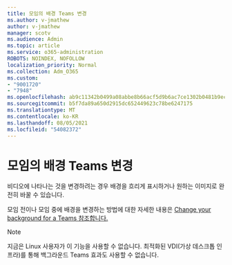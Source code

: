 ```yaml
---
title: 모임의 배경 Teams 변경
ms.author: v-jmathew
author: v-jmathew
manager: scotv
ms.audience: Admin
ms.topic: article
ms.service: o365-administration
ROBOTS: NOINDEX, NOFOLLOW
localization_priority: Normal
ms.collection: Adm_O365
ms.custom:
- "9001720"
- "7948"
ms.openlocfilehash: ab9c11342b0499a08abbe8b66acf5d9b6ac7ce1302b0481b9ece4f440d4c9886
ms.sourcegitcommit: b5f7da89a650d2915dc652449623c78be6247175
ms.translationtype: MT
ms.contentlocale: ko-KR
ms.lasthandoff: 08/05/2021
ms.locfileid: "54082372"
---
```

# <a name="change-your-background-for-a-teams-meeting"></a>모임의 배경 Teams 변경

비디오에 나타나는 것을 변경하려는 경우 배경을 흐리게 표시하거나 원하는 이미지로 완전히 바꿀 수 있습니다.

모임 전이나 모임 중에 배경을 변경하는 방법에 대한 자세한 내용은 [Change your background for a Teams 참조합니다.](https://support.microsoft.com/office/change-your-background-for-a-teams-meeting-f77a2381-443a-499d-825e-509a140f4780)

> [!NOTE]
> 지금은 Linux 사용자가 이 기능을 사용할 수 없습니다. 최적화된 VDI(가상 데스크톱 인프라)를 통해 백그라운드 Teams 효과도 사용할 수 없습니다.
